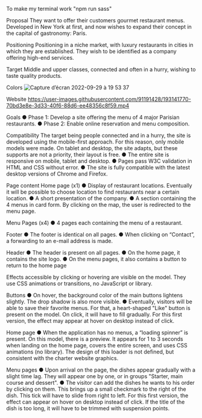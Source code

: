 To make my terminal work
"npm run sass"

Proposal
They want to offer their customers gourmet restaurant menus. Developed in New York at first, and now wishes to expand their concept in the capital of gastronomy: Paris.

Positioning
Positioning in a niche market, with luxury restaurants in cities in which they are established. They wish to be identified as a company offering high-end services.

Target
Middle and upper classes, connected and often in a hurry, wishing to taste quality products.

Colors
![Capture d’écran 2022-09-29 à 19 53 37](https://user-images.githubusercontent.com/91191428/193118303-629f7962-658a-46c2-b040-ce4179379b8e.png)

Website
https://user-images.githubusercontent.com/91191428/193141770-70bd3e8e-3d33-40f6-88d6-ee48356c8f59.mp4

Goals
● Phase 1: Develop a site offering the menu of 4 major Parisian restaurants.
● Phase 2: Enable online reservation and menu composition.

Compatibility
The target being people connected and in a hurry, the site is developed using the mobile-first approach. For this reason, only mobile models were made.
On tablet and desktop, the site adapts, but these supports are not a priority, their layout is free.
● The entire site is responsive on mobile, tablet and desktop.
● Pages pass W3C validation in HTML and CSS without error.
● The site is fully compatible with the latest desktop versions of Chrome and Firefox.

Page content
Home page (x1)
● Display of restaurant locations. Eventually it will be possible to choose location to find restaurants near a certain location.
● A short presentation of the company.
● A section containing the 4 menus in card form. By clicking on the map, the user is redirected to the menu page.

Menu Pages (x4)
● 4 pages each containing the menu of a restaurant.

Footer
● The footer is identical on all pages.
● When clicking on “Contact”, a forwarding to an e-mail address is made.

Header
● The header is present on all pages.
● On the home page, it contains the site logo.
● On the menu pages, it also contains a button to return to the home page

Effects accessible by clicking or hovering are visible on the model. They use CSS animations or transitions, no JavaScript or library.

Buttons
● On hover, the background color of the main buttons lightens slightly. The drop shadow is also more visible.
● Eventually, visitors will be able to save their favorite menus. For that, a heart-shaped "Like" button is present on the model. On click, it will have to fill gradually. For this first version, the effect may appear at hover on desktop instead of click.

Home page
● When the application has no menus, a “loading spinner” is present. On this model, there is a preview. It appears for 1 to 3 seconds when landing on the home page, covers the entire screen, and uses CSS animations (no library). The design of this loader is not defined, but consistent with the charter website graphics.

Menu pages
● Upon arrival on the page, the dishes appear gradually with a slight time lag. They will appear one by one, or in groups "Starter, main course and dessert".
● The visitor can add the dishes he wants to his order by clicking on them. This brings up a small checkmark to the right of the dish. This tick will have to slide from right to left. For this first version, the effect can appear on hover on desktop instead of click. If the title of the dish is too long, it will have to be trimmed with suspension points.
